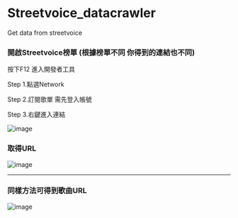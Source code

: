 # Streetvoice_datacrawler
Get data from streetvoice
### 開啟Streetvoice榜單 (根據榜單不同 你得到的連結也不同)

按下F12 進入開發者工具

Step 1.點選Network

Step 2.訂閱歌單 需先登入帳號

Step 3.右鍵進入連結

![image](https://github.com/KidLiumingjie/Streetvoice_datacrawler/assets/108582775/b5e7cf62-4b90-483a-a707-9ef983830fb2)

### 取得URL

![image](https://github.com/KidLiumingjie/Streetvoice_datacrawler/assets/108582775/ed1d1906-e308-4e21-b070-64b455cf0ed3)

-------------------------------------------------------------------

### 同樣方法可得到歌曲URL

![image](https://github.com/KidLiumingjie/Streetvoice_datacrawler/assets/108582775/fdd4971c-e7ca-4663-ab94-d11316765a16)
